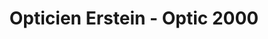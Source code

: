 ---
title: "Opticien Erstein - Optic 2000"
url: /erstein/opticien-erstein-optic-2000/
shop: opticien
---